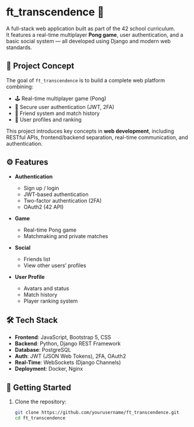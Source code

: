 # ft_transcendence 🏓


A full-stack web application built as part of the 42 school curriculum.  
It features a real-time multiplayer **Pong game**, user authentication, and a basic social system — all developed using Django and modern web standards.

## 🧠 Project Concept

The goal of `ft_transcendence` is to build a complete web platform combining:

- 🕹️ Real-time multiplayer game (Pong)
- 🔐 Secure user authentication (JWT, 2FA)
- 👥 Friend system and match history
- 🧑 User profiles and ranking

This project introduces key concepts in **web development**, including RESTful APIs, frontend/backend separation, real-time communication, and authentication.

## ⚙️ Features

- **Authentication**
  - Sign up / login
  - JWT-based authentication
  - Two-factor authentication (2FA)
  - OAuth2 (42 API)

- **Game**
  - Real-time Pong game
  - Matchmaking and private matches

- **Social**
  - Friends list
  - View other users’ profiles

- **User Profile**
  - Avatars and status
  - Match history
  - Player ranking system

## 🛠 Tech Stack

- **Frontend**: JavaScript, Bootstrap 5, CSS  
- **Backend**: Python, Django REST Framework  
- **Database**: PostgreSQL  
- **Auth**: JWT (JSON Web Tokens), 2FA, OAuth2  
- **Real-Time**: WebSockets (Django Channels)  
- **Deployment**: Docker, Nginx

## 🚀 Getting Started

1. Clone the repository:
   ```bash
   git clone https://github.com/yourusername/ft_transcendence.git
   cd ft_transcendence
